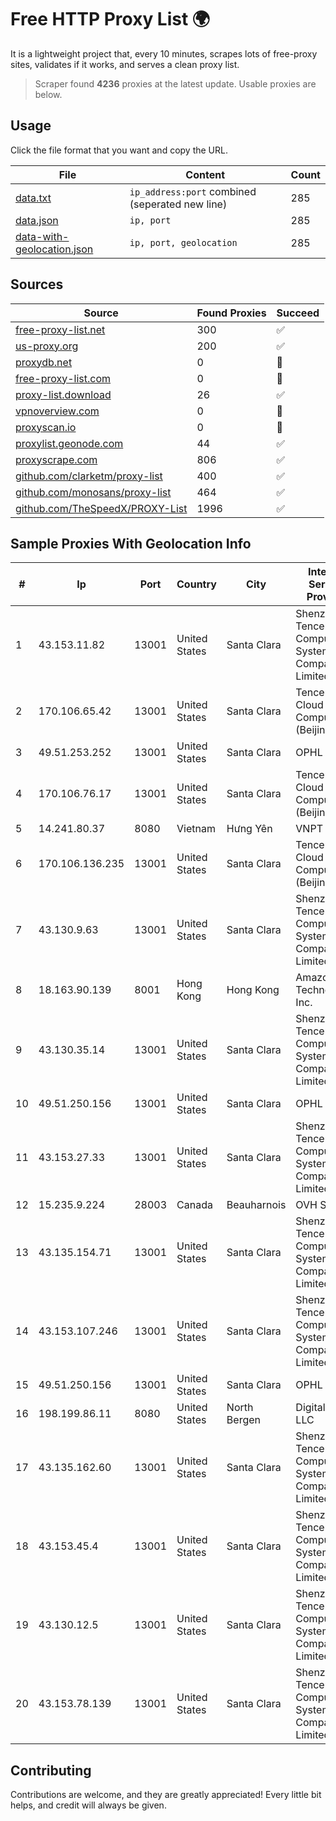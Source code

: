 
# Free HTTP Proxy List 🌍

It is a lightweight project that, every 10 minutes, scrapes lots of free-proxy sites, validates if it works, and serves a clean proxy list.


> Scraper found **4236** proxies at the latest update. Usable proxies are below.

## Usage

Click the file format that you want and copy the URL.


|File|Content|Count|
|----|-------|-----|
|[data.txt](https://raw.githubusercontent.com/themiralay/Proxy-List-World/master/data.txt)|`ip_address:port` combined (seperated new line)|285|
|[data.json](https://raw.githubusercontent.com/themiralay/Proxy-List-World/master/data.json)|`ip, port`|285|
|[data-with-geolocation.json](https://raw.githubusercontent.com/themiralay/Proxy-List-World/master/data-with-geolocation.json)|`ip, port, geolocation`|285|

## Sources

|Source|Found Proxies|Succeed|
|------|-------------|-------|
|[free-proxy-list.net](https://free-proxy-list.net)|300|✅|
|[us-proxy.org](https://www.us-proxy.org)|200|✅|
|[proxydb.net](http://proxydb.net)|0|🚫|
|[free-proxy-list.com](https://free-proxy-list.com/?page=&port=&type%5B%5D=http&type%5B%5D=https&up_time=0&search=Search)|0|🚫|
|[proxy-list.download](https://www.proxy-list.download/HTTP)|26|✅|
|[vpnoverview.com](https://vpnoverview.com/privacy/anonymous-browsing/free-proxy-servers)|0|🚫|
|[proxyscan.io](https://www.proxyscan.io)|0|🚫|
|[proxylist.geonode.com](https://proxylist.geonode.com/api/proxy-list?limit=300&page=1&sort_by=lastChecked&sort_type=desc&protocols=http,https)|44|✅|
|[proxyscrape.com](https://api.proxyscrape.com/v2/?request=displayproxies&protocol=http&timeout=10000&country=all&ssl=all&anonymity=all)|806|✅|
|[github.com/clarketm/proxy-list](https://raw.githubusercontent.com/clarketm/proxy-list/master/proxy-list-raw.txt)|400|✅|
|[github.com/monosans/proxy-list](https://raw.githubusercontent.com/monosans/proxy-list/main/proxies/http.txt)|464|✅|
|[github.com/TheSpeedX/PROXY-List](https://raw.githubusercontent.com/TheSpeedX/PROXY-List/master/http.txt)|1996|✅|


## Sample Proxies With Geolocation Info

|#|Ip|Port|Country|City|Internet Service Provider|
|-|--|----|-------|----|-------------------------|
|1|43.153.11.82|13001|United States|Santa Clara|Shenzhen Tencent Computer Systems Company Limited|
|2|170.106.65.42|13001|United States|Santa Clara|Tencent Cloud Computing (Beijing) Co|
|3|49.51.253.252|13001|United States|Santa Clara|OPHL|
|4|170.106.76.17|13001|United States|Santa Clara|Tencent Cloud Computing (Beijing) Co|
|5|14.241.80.37|8080|Vietnam|Hưng Yên|VNPT|
|6|170.106.136.235|13001|United States|Santa Clara|Tencent Cloud Computing (Beijing) Co|
|7|43.130.9.63|13001|United States|Santa Clara|Shenzhen Tencent Computer Systems Company Limited|
|8|18.163.90.139|8001|Hong Kong|Hong Kong|Amazon Technologies Inc.|
|9|43.130.35.14|13001|United States|Santa Clara|Shenzhen Tencent Computer Systems Company Limited|
|10|49.51.250.156|13001|United States|Santa Clara|OPHL|
|11|43.153.27.33|13001|United States|Santa Clara|Shenzhen Tencent Computer Systems Company Limited|
|12|15.235.9.224|28003|Canada|Beauharnois|OVH SAS|
|13|43.135.154.71|13001|United States|Santa Clara|Shenzhen Tencent Computer Systems Company Limited|
|14|43.153.107.246|13001|United States|Santa Clara|Shenzhen Tencent Computer Systems Company Limited|
|15|49.51.250.156|13001|United States|Santa Clara|OPHL|
|16|198.199.86.11|8080|United States|North Bergen|DigitalOcean, LLC|
|17|43.135.162.60|13001|United States|Santa Clara|Shenzhen Tencent Computer Systems Company Limited|
|18|43.153.45.4|13001|United States|Santa Clara|Shenzhen Tencent Computer Systems Company Limited|
|19|43.130.12.5|13001|United States|Santa Clara|Shenzhen Tencent Computer Systems Company Limited|
|20|43.153.78.139|13001|United States|Santa Clara|Shenzhen Tencent Computer Systems Company Limited|



## Contributing

Contributions are welcome, and they are greatly appreciated! Every
little bit helps, and credit will always be given.

